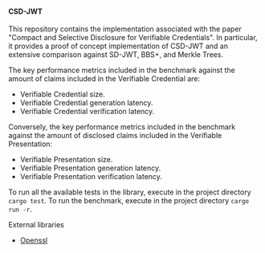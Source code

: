 #### CSD-JWT 
This repository contains the implementation associated with the paper "Compact and Selective Disclosure for Verifiable Credentials". 
In particular, it provides a proof of concept implementation of CSD-JWT and an extensive comparison against SD-JWT, BBS+, and Merkle Trees.

The key performance metrics included in the benchmark against the amount of claims included in the Verifiable Credential
are:

-  Verifiable Credential size.
-  Verifiable Credential generation latency.
-  Verifiable Credential verification latency.

Conversely, the key performance metrics included in the benchmark against the amount of disclosed claims included in
the Verifiable Presentation:

-  Verifiable Presentation size.
-  Verifiable Presentation generation latency.
-  Verifiable Presentation verification latency.

To run all the available tests in the library, execute in the project directory `cargo test`.
To run the benchmark, execute in the project directory `cargo run -r`.

External libraries 

- [Openssl](httpsopenssl-library.org) 
